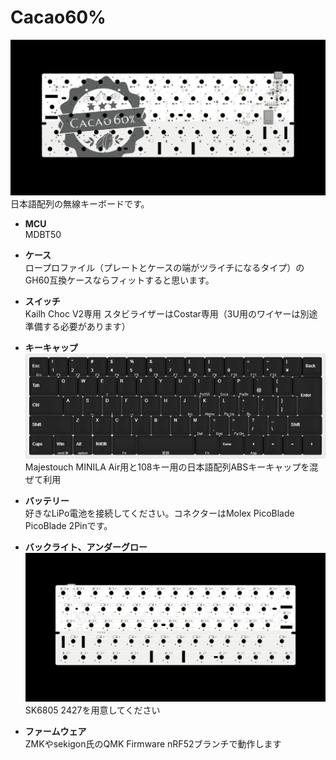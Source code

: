 # Cacao60%
![PCB](https://raw.githubusercontent.com/policium/Cacao60/master/images/Cacao60_back.png)  
日本語配列の無線キーボードです。

- **MCU**  
MDBT50

- **ケース**  
ロープロファイル（プレートとケースの端がツライチになるタイプ）のGH60互換ケースならフィットすると思います。

- **スイッチ**  
Kailh Choc V2専用
スタビライザーはCostar専用（3U用のワイヤーは別途準備する必要があります）

- **キーキャップ**
![KLE](https://raw.githubusercontent.com/policium/Cacao60/master/images/Cacao60_kle.jpg)  
Majestouch MINILA Air用と108キー用の日本語配列ABSキーキャップを混ぜて利用

- **バッテリー**  
好きなLiPo電池を接続してください。コネクターはMolex PicoBlade PicoBlade 2Pinです。

- **バックライト、アンダーグロー**  
![PCB](https://raw.githubusercontent.com/policium/Cacao60/master/images/Cacao60_front.png)
SK6805 2427を用意してください

- **ファームウェア**  
ZMKやsekigon氏のQMK Firmware nRF52ブランチで動作します
